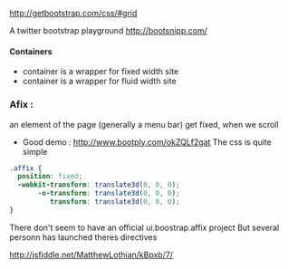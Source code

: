 http://getbootstrap.com/css/#grid

A twitter bootstrap playground 
http://bootsnipp.com/

#### Containers 

* container is a wrapper for fixed width site 
* container is a wrapper for fluid width site

### Afix :    
an element of the page (generally a menu bar) get fixed, when we scroll  

* Good demo : http://www.bootply.com/okZQLf2gat
The css is quite simple 

```` css
.affix {
  position: fixed;
  -webkit-transform: translate3d(0, 0, 0);
       -o-transform: translate3d(0, 0, 0);
          transform: translate3d(0, 0, 0);
}
````

There don't seem to have an official ui.boostrap.affix project 
But several personn has launched theres directives

http://jsfiddle.net/MatthewLothian/kBpxb/7/